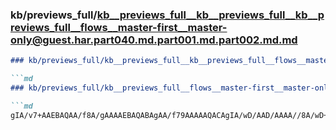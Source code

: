 ### kb/previews_full/kb__previews_full__kb__previews_full__kb__previews_full__flows__master-first__master-only@guest.har.part040.md.part001.md.part002.md.md

```md
### kb/previews_full/kb__previews_full__kb__previews_full__flows__master-first__master-only@guest.har.part040.md.part001.md.part002.md

```md
### kb/previews_full/kb__previews_full__flows__master-first__master-only@guest.har.part040.md.part001.md (part 002)

```md
gIA/v7+AAEBAQAA/f8A/gAAAAEBAQABAgAA/f79AAAAAQACAgIA/wD/AAD/AAAA//8A/wD+AAAAAgAAAAAA////AAECAQ
```

```

```

```
